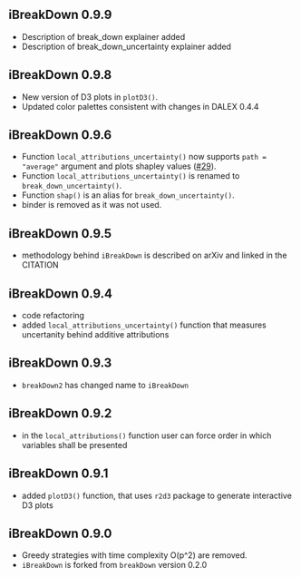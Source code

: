 iBreakDown 0.9.9
----------------------------------------------------------------
* Description of break_down explainer added
* Description of break_down_uncertainty explainer added

iBreakDown 0.9.8
----------------------------------------------------------------
* New version of D3 plots in `plotD3()`.
* Updated color palettes consistent with changes in DALEX 0.4.4

iBreakDown 0.9.6
----------------------------------------------------------------
* Function `local_attributions_uncertainty()` now supports `path = "average"` argument and plots shapley values  ([#29](https://github.com/ModelOriented/iBreakDown/issues/29)). 
* Function `local_attributions_uncertainty()` is renamed to  `break_down_uncertainty()`.
* Function `shap()` is an alias for  `break_down_uncertainty()`.
* binder is removed as it was not used.


iBreakDown 0.9.5
----------------------------------------------------------------
* methodology behind `iBreakDown` is described on arXiv and linked in the CITATION

iBreakDown 0.9.4
----------------------------------------------------------------
* code refactoring
* added `local_attributions_uncertainty()` function that measures uncertanity behind additive attributions

iBreakDown 0.9.3
----------------------------------------------------------------
* `breakDown2` has changed name to `iBreakDown`

iBreakDown 0.9.2
----------------------------------------------------------------
* in the `local_attributions()` function user can force order in which variables shall be presented

iBreakDown 0.9.1
----------------------------------------------------------------
* added `plotD3()` function, that uses `r2d3` package to generate interactive D3 plots

iBreakDown 0.9.0
----------------------------------------------------------------
* Greedy strategies with time complexity O(p^2) are removed.
* `iBreakDown` is forked from `breakDown` version 0.2.0
